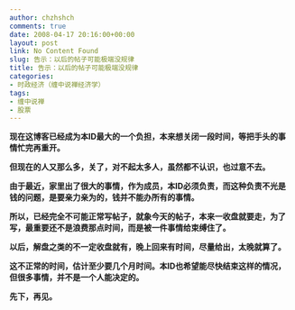 ```yaml
---
author: chzhshch
comments: true
date: 2008-04-17 20:16:00+00:00
layout: post
link: No Content Found
slug: 告示：以后的帖子可能极端没规律
title: 告示：以后的帖子可能极端没规律
categories:
- 时政经济（缠中说禅经济学）
tags:
- 缠中说禅
- 股票
---
```


			

**现在这博客已经成为本ID最大的一个负担，本来想关闭一段时间，等把手头的事情忙完再重开。**

**但现在的人又那么多，关了，对不起太多人，虽然都不认识，也过意不去。**

**由于最近，家里出了很大的事情，作为成员，本ID必须负责，而这种负责不光是钱的问题，是要亲力亲为的，钱并不能办所有的事情。**

**所以，已经完全不可能正常写帖子，就象今天的帖子，本来一收盘就要走，为了写，最重要还不是浪费那点时间，而是被一件事情给束缚住了。**

**以后，解盘之类的不一定收盘就有，晚上回来有时间，尽量给出，太晚就算了。**

**这不正常的时间，估计至少要几个月时间。本ID也希望能尽快结束这样的情况，但很多事情，并不是一个人能决定的。**

**先下，再见。**
